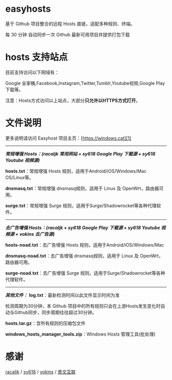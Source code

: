 # easyhosts
基于 Github 项目整合的远程 Hosts 直链，适配多种规则、终端。

每 30 分钟 自动同步一次 Github 最新可用项目并提供打包下载

# hosts 支持站点
目前支持访问以下网域有：

Google 全家桶,Facebook,Instagram,Twitter,Tumblr,Youtube视频,Google Play下载等。

注意：Hosts方式访问以上站点，大部分**只允许以HTTPS方式打开**。

# 文件说明
更多说明请访问 Easyhost 项目主页：[https://windows.cat][1]


----------


***常规增强 Hosts：(racaljk 常用网站 + sy618 Google Play 下载源 + sy618 Youtube 视频源)***

**hosts.txt**：常规增强 Hosts 规则，适用于Android/iOS/Windows/Mac OS/Linux等。

**dnsmasq.txt**：常规增强 dnsmasq规则，适用于 Linux 及 OpenWrt，路由器可用。

**surge.txt**：常规增强 Surge 规则，适用于Surge/Shadowrocket等各种代理软件。


----------


***去广告增强 Hosts：(racaljk + sy618 Google Play 下载源 + sy618 Youtube 视频源 + vokins 去广告源)***

**hosts-noad.txt**：去广告增强 Hosts 规则，适用于Android/iOS/Windows/Mac

**dnsmasq-noad.txt**：去广告增强 dnsmasq规则，适用于 Linux 及 OpenWrt，路由器可用。

**surge-noad.txt**：去广告增强 Surge 规则，适用于Surge/Shadowrocket等各种代理软件。


----------


***其他文件：***
**log.txt**：最新检测时间以此文件显示时间为准

检测周期为30分钟，本 Github 项目中的所有规则只会在上游Hosts发生变化时自动与Github同步，同步周期往往超过30分钟。

**hosts.tar.gz**：含所有规则的压缩包文件

**windows_hosts_manager_tools.zip**：Windows Hosts 管理工具(批处理)




# 感谢
[racaljk][2] / [sy618][3] / [vokins][4] / [景文互联][5]


  [1]: https://windows.cat
  [2]: https://github.com/racaljk/hosts
  [3]: https://github.com/sy618/hosts
  [4]: https://github.com/vokins/yhosts
  [5]: https://www.jwdns.com/